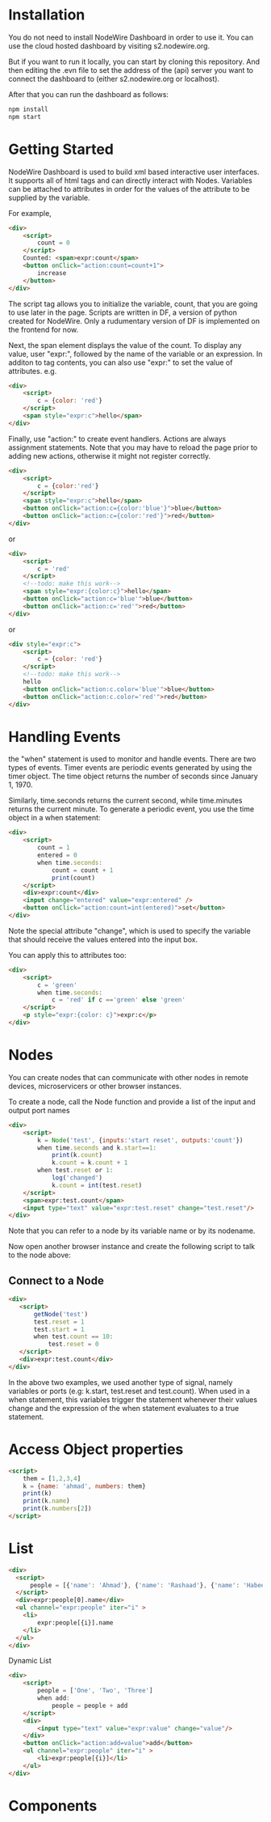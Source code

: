 Installation
================
You do not need to install NodeWire Dashboard in order to use it. You can use the cloud hosted dashboard by visiting s2.nodewire.org.

But if you want to run it locally, you can start by cloning this repository. And then editing the .evn file to set the address of the (api) server you want to connect the dashboard to (either s2.nodewire.org or localhost).

After that you can run the dashboard as follows:

```bash
npm install
npm start
```

Getting Started
=========
NodeWire Dashboard is used to build xml based interactive user interfaces. It supports all of html tags and can directly interact with Nodes. Variables can be attached to attributes in order for the values of the attribute to be supplied by the variable. 

For example,

```html
<div>
    <script>
        count = 0 
    </script>
    Counted: <span>expr:count</span> 
    <button onClick="action:count=count+1">
        increase
    </button>
</div>
```

The script tag allows you to initialize the variable, count, that you are going to use later in the page. Scripts are written in DF, a version of python created for NodeWire.
Only a rudumentary version of DF is implemented on the frontend for now.

Next, the span element displays the value of the count. To display any value, user "expr:", followed by the name of the variable or an expression. In additon to tag contents, you can also use "expr:" to set the value of attributes. e.g.

```html
<div>
    <script>
        c = {color: 'red'}
    </script>
    <span style="expr:c">hello</span>
</div>
```

Finally, use "action:" to create event handlers. Actions are always assignment statements. Note that you may have to reload the page prior to adding new actions, otherwise it might not register correctly.

```html
<div>
    <script>
        c = {color:'red'}
    </script>
    <span style="expr:c">hello</span>
    <button onClick="action:c={color:'blue'}">blue</button>
    <button onClick="action:c={color:'red'}">red</button>
</div>
```

or

```html
<div>
    <script>
        c = 'red'
    </script>
    <!--todo: make this work-->
    <span style="expr:{color:c}">hello</span>
    <button onClick="action:c='blue'">blue</button>
    <button onClick="action:c='red'">red</button>
</div>
```
or

```html
<div style="expr:c">
    <script>
        c = {color: 'red'}
    </script>
    <!--todo: make this work-->
    hello
    <button onClick="action:c.color='blue'">blue</button>
    <button onClick="action:c.color='red'">red</button>
</div>
```

Handling Events
=========
the "when" statement is used to monitor and handle events. There are two types of events. Timer events are periodic events generated by using the timer object. The time object returns the number of seconds since January 1, 1970.

Similarly, time.seconds returns the current second, while time.minutes returns the current minute. To generate a periodic event, you use the time object in a when statement:

```html
<div>
    <script>
        count = 1
        entered = 0
        when time.seconds:
            count = count + 1
            print(count)
    </script>
    <div>expr:count</div>
    <input change="entered" value="expr:entered" />
    <button onClick="action:count=int(entered)">set</button>
</div>
```

Note the special attribute "change", which is used to specify the variable that should receive the values entered into the input box.

You can apply this to attributes too:
```html
<div>
    <script>
        c = 'green'
        when time.seconds:
            c = 'red' if c =='green' else 'green'
    </script>
    <p style="expr:{color: c}">expr:c</p>
</div>
```

Nodes
==========
You can create nodes that can communicate with other nodes in remote devices, microservicers or other browser instances.

To create a node, call the Node function and provide a list of the input and output port names

```html
<div>
    <script>
        k = Node('test', {inputs:'start reset', outputs:'count'})
        when time.seconds and k.start==1:
            print(k.count) 
            k.count = k.count + 1
        when test.reset or 1:
            log('changed')
            k.count = int(test.reset)
    </script>
    <span>expr:test.count</span>
    <input type="text" value="expr:test.reset" change="test.reset"/>
</div>
```
Note that you can refer to a node by its variable name or by its nodename.

Now open another browser instance and create the following script to talk to the node above:


Connect to a Node
------------

```html
<div>
   <script>
       getNode('test')
       test.reset = 1 
       test.start = 1
       when test.count == 10:
           test.reset = 0
   </script> 
   <div>expr:test.count</div>
</div>  
```

In the above two examples, we used another type of signal, namely variables or ports (e.g: k.start, test.reset and test.count). When used in a when statement, this variables trigger the statement whenever their values change and the expression of the when statement evaluates to a true statement.

Access Object properties
========================
```html
<script>
    them = [1,2,3,4]
    k = {name: 'ahmad', numbers: them}  
    print(k) 
    print(k.name)
    print(k.numbers[2])
</script>
```

List
====
```html
<div>
  <script>
      people = [{'name': 'Ahmad'}, {'name': 'Rashaad'}, {'name': 'Habeeb'}]
  </script>
  <div>expr:people[0].name</div>
  <ul channel="expr:people" iter="i" >
    <li>
        expr:people[{i}].name
    </li>
  </ul>
</div>
```

Dynamic List
```html
<div>
    <script>
        people = ['One', 'Two', 'Three']
        when add:
        	people = people + add
    </script>
    <div>
        <input type="text" value="expr:value" change="value"/>
    </div>
    <button onClick="action:add=value">add</button>
    <ul channel="expr:people" iter="i" >
        <li>expr:people[{i}]</li>
    </ul>
</div>
```

Components
==================

 <SvgIcon>
   <path d="M19.43 12.98c.04-.32.07-.64.07-.98 0-.34-.03-.66-.07-.98l2.11-1.65c.19-.15.24-.42.12-.64l-2-3.46c-.09-.16-.26-.25-.44-.25-.06 0-.12.01-.17.03l-2.49 1c-.52-.4-1.08-.73-1.69-.98l-.38-2.65C14.46 2.18 14.25 2 14 2h-4c-.25 0-.46.18-.49.42l-.38 2.65c-.61.25-1.17.59-1.69.98l-2.49-1c-.06-.02-.12-.03-.18-.03-.17 0-.34.09-.43.25l-2 3.46c-.13.22-.07.49.12.64l2.11 1.65c-.04.32-.07.65-.07.98 0 .33.03.66.07.98l-2.11 1.65c-.19.15-.24.42-.12.64l2 3.46c.09.16.26.25.44.25.06 0 .12-.01.17-.03l2.49-1c.52.4 1.08.73 1.69.98l.38 2.65c.03.24.24.42.49.42h4c.25 0 .46-.18.49-.42l.38-2.65c.61-.25 1.17-.59 1.69-.98l2.49 1c.06.02.12.03.18.03.17 0 .34-.09.43-.25l2-3.46c.12-.22.07-.49-.12-.64l-2.11-1.65zm-1.98-1.71c.04.31.05.52.05.73 0 .21-.02.43-.05.73l-.14 1.13.89.7 1.08.84-.7 1.21-1.27-.51-1.04-.42-.9.68c-.43.32-.84.56-1.25.73l-1.06.43-.16 1.13-.2 1.35h-1.4l-.19-1.35-.16-1.13-1.06-.43c-.43-.18-.83-.41-1.23-.71l-.91-.7-1.06.43-1.27.51-.7-1.21 1.08-.84.89-.7-.14-1.13c-.03-.31-.05-.54-.05-.74s.02-.43.05-.73l.14-1.13-.89-.7-1.08-.84.7-1.21 1.27.51 1.04.42.9-.68c.43-.32.84-.56 1.25-.73l1.06-.43.16-1.13.2-1.35h1.39l.19 1.35.16 1.13 1.06.43c.43.18.83.41 1.23.71l.91.7 1.06-.43 1.27-.51.7 1.21-1.07.85-.89.7.14 1.13zM12 8c-2.21 0-4 1.79-4 4s1.79 4 4 4 4-1.79 4-4-1.79-4-4-4zm0 6c-1.1 0-2-.9-2-2s.9-2 2-2 2 .9 2 2-.9 2-2 2z"/>
</SvgIcon>